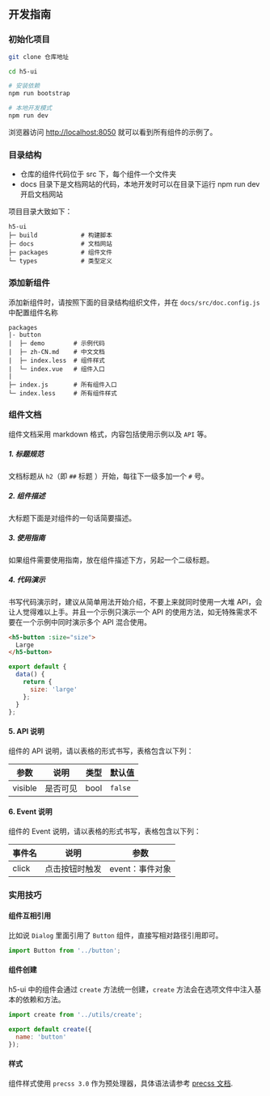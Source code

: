 ## 开发指南

### 初始化项目
```bash
git clone 仓库地址

cd h5-ui

# 安装依赖
npm run bootstrap

# 本地开发模式
npm run dev
```

浏览器访问 [http://localhost:8050](http://localhost:8050) 就可以看到所有组件的示例了。

### 目录结构

- 仓库的组件代码位于 src 下，每个组件一个文件夹
- docs 目录下是文档网站的代码，本地开发时可以在目录下运行 npm run dev 开启文档网站

项目目录大致如下：

```
h5-ui
├─ build            # 构建脚本
├─ docs             # 文档网站
├─ packages         # 组件文件
└─ types            # 类型定义
```

### 添加新组件

添加新组件时，请按照下面的目录结构组织文件，并在 `docs/src/doc.config.js` 中配置组件名称

```
packages
|- button
|  ├─ demo        # 示例代码
|  ├─ zh-CN.md    # 中文文档
|  ├─ index.less  # 组件样式
|  └─ index.vue   # 组件入口
|
├─ index.js       # 所有组件入口
└─ index.less     # 所有组件样式
```

### 组件文档

组件文档采用 markdown 格式，内容包括使用示例以及 `API` 等。

##### 1. 标题规范

文档标题从 `h2`（即 `##` 标题 ）开始，每往下一级多加一个 `#` 号。

##### 2. 组件描述

大标题下面是对组件的一句话简要描述。

##### 3. 使用指南

如果组件需要使用指南，放在组件描述下方，另起一个二级标题。

##### 4. 代码演示

书写代码演示时，建议从简单用法开始介绍，不要上来就同时使用一大堆 API，会让人觉得难以上手。并且一个示例只演示一个 API 的使用方法，如无特殊需求不要在一个示例中同时演示多个 API 混合使用。

```html
<h5-button :size="size">
  Large
</h5-button>
```

```javascript
export default {
  data() {
    return {
      size: 'large'
    };
  }
};
```

#### 5. API 说明

组件的 API 说明，请以表格的形式书写，表格包含以下列：

| 参数 | 说明 | 类型 | 默认值 |
| ------------ | ------------- | -------- | ---------- |
| visible | 是否可见 | bool | `false` |

#### 6. Event 说明

组件的 Event 说明，请以表格的形式书写，表格包含以下列：

| 事件名 | 说明 | 参数 |
|-----------|-----------|-----------|
| click | 点击按钮时触发 | event：事件对象 |

### 实用技巧

#### 组件互相引用

比如说 `Dialog` 里面引用了 `Button` 组件，直接写相对路径引用即可。

```js
import Button from '../button';
```

#### 组件创建

h5-ui 中的组件会通过 `create` 方法统一创建，`create` 方法会在选项文件中注入基本的依赖和方法。

```js
import create from '../utils/create';

export default create({
  name: 'button'
});
```

#### 样式

组件样式使用 `precss 3.0` 作为预处理器，具体语法请参考 [precss 文档](https://github.com/jonathantneal/precss).
